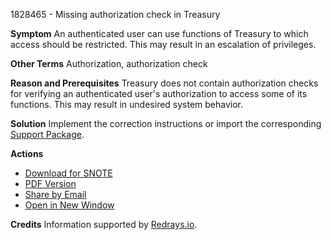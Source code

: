 1828465 - Missing authorization check in Treasury

**Symptom**
An authenticated user can use functions of Treasury to which access should be restricted. This may result in an escalation of privileges.

**Other Terms**
Authorization, authorization check

**Reason and Prerequisites**
Treasury does not contain authorization checks for verifying an authenticated user's authorization to access some of its functions. This may result in undesired system behavior.

**Solution**
Implement the correction instructions or import the corresponding [Support Package](https://me.sap.com/supportpackage/SAPKGPFA36).

**Actions**
- [Download for SNOTE](https://notesdownloads.sap.com/note/0040000010808142017)
- [PDF Version](https://userapps.support.sap.com/sap/support/sfm/notes/print/0001828465?language=en-US&token=EC2E642D627DE8EE154529C7A2905741)
- [Share by Email](https://me.sap.com/share-email)
- [Open in New Window](https://me.sap.com/open-new-window)

**Credits**
Information supported by [Redrays.io](https://redrays.io).